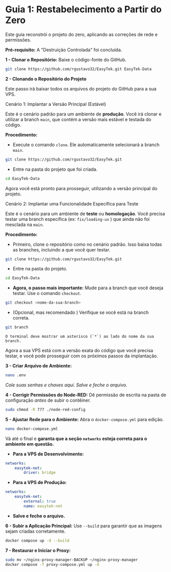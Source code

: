 # Guia 1: Restabelecimento a Partir do Zero

Este guia reconstrói o projeto do zero, aplicando as correções de rede e permissões.

**Pré-requisito:** A "Destruição Controlada" foi concluída.

**1 - Clonar o Repositório:** Baixe o código-fonte do GitHub.
```bash
git clone https://github.com/rgustavo32/EasyTek.git EasyTek-Data
```

**2 - Clonando o Repositório do Projeto**

Este passo irá baixar todos os arquivos do projeto do GitHub para a sua VPS.

Cenário 1: Implantar a Versão Principal (Estável)

Este é o cenário padrão para um ambiente de **produção**. Você irá clonar e utilizar a branch `main`, que contém a versão mais estável e testada do código.

**Procedimento:**

*  Execute o comando `clone`. Ele automaticamente selecionará a branch `main`.
```bash
git clone https://github.com/rgustavo32/EasyTek.git
```
*  Entre na pasta do projeto que foi criada.
```bash
cd EasyTek-Data
```

Agora você está pronto para prosseguir, utilizando a versão principal do projeto.

Cenário 2: Implantar uma Funcionalidade Específica para Teste

Este é o cenário para um ambiente de **teste** ou **homologação**. Você precisa testar uma branch específica (ex: `fix/loading-ux` ) que ainda não foi mesclada na `main`.

**Procedimento:**

*  Primeiro, clone o repositório como no cenário padrão. Isso baixa todas as branches, incluindo a que você quer testar.
```bash
git clone https://github.com/rgustavo32/EasyTek.git
```
*  Entre na pasta do projeto.
```bash
cd EasyTek-Data
```
*  **Agora, o passo mais importante:** Mude para a branch que você deseja testar. Use o comando `checkout`.
```bash
git checkout <nome-da-sua-branch>
```
*  (Opcional, mas recomendado ) Verifique se você está na branch correta.
```bash
git branch
```
    O terminal deve mostrar um asterisco (`*`) ao lado do nome da sua branch.

Agora a sua VPS está com a versão exata do código que você precisa testar, e você pode prosseguir com os próximos passos da implantação.


**3 - Criar Arquivo de Ambiente:**
```bash
nano .env
```
*Cole suas senhas e chaves aqui. Salve e feche o arquivo.*

**4 - Corrigir Permissões do Node-RED:** Dê permissão de escrita na pasta de configuração *antes* de subir o contêiner.
```bash
sudo chmod -R 777 ./node-red-config
```

**5 - Ajustar Rede para o Ambiente:** Abra o `docker-compose.yml` para edição.
```bash   
nano docker-compose.yml
```
Vá até o final e **garanta que a seção `networks` esteja correta para o ambiente em questão.**

*   **Para a VPS de Desenvolvimento:** 
```yaml
networks:
    easytek-net:
        driver: bridge
```

*   **Para a VPS de Produção:**  
```yaml
networks:
    easytek-net:
        external: true
        name: easytek-net
```
*   **Salve e feche o arquivo.**

**6 - Subir a Aplicação Principal:** Use `--build` para garantir que as imagens sejam criadas corretamente.
```bash
docker compose up -d --build
```

**7 - Restaurar e Iniciar o Proxy:**
```bash
sudo mv ~/nginx-proxy-manager-BACKUP ~/nginx-proxy-manager
docker compose -f proxy-compose.yml up -d
```